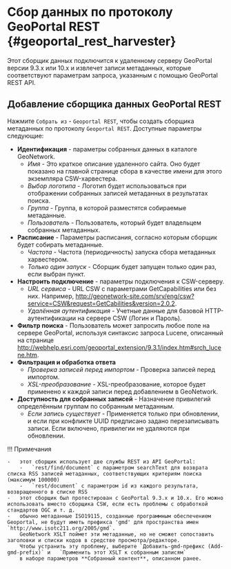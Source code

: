 # Сбор данных по протоколу GeoPortal REST {#geoportal_rest_harvester}

Этот сборщик данных подключится к удаленному серверу GeoPortal версии 9.3.x или 10.x и извлечет записи метаданных, 
которые соответствуют параметрам запроса, указанным с помощью GeoPortal REST API.

## Добавление сборщика данных GeoPortal REST
Нажмите `Собрать из` - `Geoportal REST`, чтобы создать сборщика метаданных по протоколу `Geoportal REST`. Доступные параметры следующие:

-   **Идентификация** - параметры собранных данных в каталоге GeoNetwork.
    -    *Имя* - Это краткое описание удаленного сайта. Оно будет показано на главной странице сбора в качестве имени для этого экземпляра CSW-харвестера.
    -    *Выбор логотипа* - Логотип будет использоваться при отображении собранных записей метаданных в результатах поиска.
    -    *Группа* - Группа, в которой разместятся собираемые метаданные.
    -    *Пользователь* - Пользователь, который будет владельцем собранных метаданных.
-   **Расписание** - Параметры расписания, согласно которым сборщик будет собирать метаданные.
    -    *Частота* - Частота (периодичность) запуска сбора метаданных харвестером.
    -    *Только один запуск* - Сборщик будет запущен только один раз, если выбран пункт.
-   **Настроить подключение** - параметры подключения к CSW-серверу.
    -    *URL сервиса* - URL CSW с параметрами GetCapabilities или без них. Например, <http://geonetwork-site.com/srv/eng/csw?service=CSW&request=GetCabilities&version=2.0.2>.
    -    *Удалённая аутентификация* - Учетные данные для базовой HTTP-аутентификации на сервере CSW (Логин и Пароль).
-   **Фильтр поиска** - Пользователь может запросить любое поле на сервере GeoPortal, используя синтаксис запроса Lucene, описанный на странице <http://webhelp.esri.com/geoportal_extension/9.3.1/index.htm#srch_lucene.htm>.
-   **Фильтрация и обработка ответа**
    -    *Проверка записей перед импортом* - Проверка записей перед импортом.
    -    *XSL-преобразование* - XSL-преобразование, которое будет применено к каждой записи перед добавлением в GeoNetwork.
-   **Доступность для собранных записей** - Назначение привилегий определённым группам по собранным метаданным.
    -    *Если запись существует* - Применяется только при обновлении, и если при конфликте UUID предписано задано перезаписывать записи. Если включено, привилегии не удаляются при обновлении.

!!! Примечания

    -   этот сборщик использует две службы REST из API GeoPortal:
        -   `rest/find/document` с параметром searchText для возврата списка RSS записей метаданных, соответствующих критериям поиска (максимум 100000)
        -   `rest/document` с параметром id из каждого результата, возвращенного в списке RSS
    -   этот сборщик был протестирован с GeoPortal 9.3.x и 10.x. Его можно использовать вместо сборщика CSW, если есть проблемы с обработкой стандартов OGC и т. д.
    -   обычно метаданные ISO19115, созданные программным обеспечением Geoportal, не будут иметь префикса 'gmd' для пространства имен `http://www.isotc211.org/2005/gmd`. 
        GeoNetwork XSLT поймет эти метаданные, но не сможет сопоставить заголовки и списки кодов в средстве просмотра/редакторе. 
        Чтобы устранить эту проблему, выберите `Добавить-gmd-префикс (Add-gmd-prefix)` и   `Применить этот XSLT к собранным записям` 
        в наборе параметров **Собранный контент**, описанном ранее.
